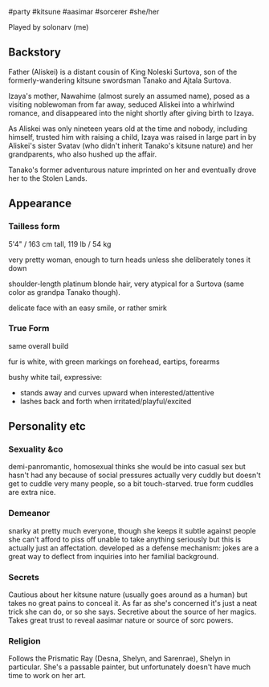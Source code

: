 #party #kitsune #aasimar #sorcerer #she/her

Played by solonarv (me)

## Backstory
Father (Aliskei) is a distant cousin of King Noleski Surtova, son of the formerly-wandering kitsune swordsman Tanako and Ajtala Surtova.

Izaya's mother, Nawahime (almost surely an assumed name), posed as a visiting noblewoman from far away, seduced Aliskei into a whirlwind romance, and disappeared into the night shortly after giving birth to Izaya.

As Aliskei was only nineteen years old at the time and nobody, including himself, trusted him with raising a child, Izaya was raised in large part in by Aliskei's sister Svatav (who didn't inherit Tanako's kitsune nature) and her grandparents, who also hushed up the affair.

Tanako's former adventurous nature imprinted on her and eventually drove her to the Stolen Lands.

## Appearance
### Tailless form
5'4" / 163 cm tall, 119 lb / 54 kg

very pretty woman, enough to turn heads unless she deliberately tones it down

shoulder-length platinum blonde hair, very atypical for a Surtova (same color as grandpa Tanako though).

delicate face with an easy smile, or rather smirk
### True Form
same overall build

fur is white, with green markings on forehead, eartips, forearms

bushy white tail, expressive:
 - stands away and curves upward when interested/attentive
 - lashes back and forth when irritated/playful/excited

## Personality etc
### Sexuality &co
demi-panromantic, homosexual
thinks she would be into casual sex but hasn't had any because of social pressures
actually very cuddly but doesn't get to cuddle very many people, so a bit touch-starved. true form cuddles are extra nice.
### Demeanor
snarky at pretty much everyone, though she keeps it subtle against people she can't afford to piss off
unable to take anything seriously but this is actually just an affectation. developed as a defense mechanism: jokes are a great way to deflect from inquiries into her familial background.
### Secrets
Cautious about her kitsune nature (usually goes around as a human) but takes no great pains to conceal it. As far as she's concerned it's just a neat trick she can do, or so she says.
Secretive about the source of her magics. Takes great trust to reveal aasimar nature or source of sorc powers.
### Religion
Follows the Prismatic Ray (Desna, Shelyn, and Sarenrae), Shelyn in particular. She's a passable painter, but unfortunately doesn't have much time to work on her art.